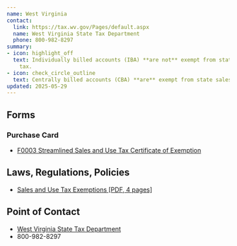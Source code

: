 ```yaml
---
name: West Virginia
contact:
  link: https://tax.wv.gov/Pages/default.aspx
  name: West Virginia State Tax Department
  phone: 800-982-8297
summary:
- icon: highlight_off
  text: Individually billed accounts (IBA) **are not** exempt from state sales
    tax.
- icon: check_circle_outline
  text: Centrally billed accounts (CBA) **are** exempt from state sales tax.
updated: 2025-05-29
---
```


## Forms

### Purchase Card

* [F0003 Streamlined Sales and Use Tax Certificate of Exemption](https://tax.wv.gov/Business/SalesAndUseTax/StreamlinedSalesAndUseTax/Pages/StreamlinedSalesAndUseTax.aspx)

## Laws, Regulations, Policies

* [Sales and Use Tax Exemptions [PDF, 4 pages]](https://tax.wv.gov/Documents/TSD/tsd300.pdf)

## Point of Contact
- [West Virginia State Tax Department](https://tax.wv.gov/Pages/default.aspx)
- 800-982-8297
